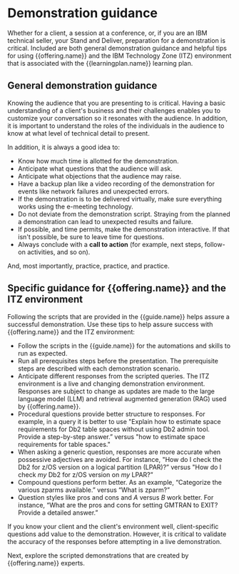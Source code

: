 # Demonstration guidance
Whether for a client, a session at a conference, or, if you are an IBM technical seller, your Stand and Deliver, preparation for a demonstration is critical. Included are both general demonstration guidance and helpful tips for using {{offering.name}} and the IBM Technology Zone (ITZ) environment that is associated with the {{learningplan.name}} learning plan.

## General demonstration guidance
Knowing the audience that you are presenting to is critical. Having a basic understanding of a client's business and their challenges enables you to customize your conversation so it resonates with the audience. In addition, it is important to understand the roles of the individuals in the audience to know at what level of technical detail to present.

In addition, it is always a good idea to:

- Know how much time is allotted for the demonstration.
- Anticipate what questions that the audience will ask.
- Anticipate what objections that the audience may raise.
- Have a backup plan like a video recording of the demonstration for events like network failures and unexpected errors.
- If the demonstration is to be delivered virtually, make sure everything works using the e-meeting technology.
- Do not deviate from the demonstration script. Straying from the planned a demonstration can lead to unexpected results and failure.
- If possible, and time permits, make the demonstration interactive. If that isn't possible, be sure to leave time for questions.
- Always conclude with a **call to action** (for example, next steps, follow-on activities, and so on).

And, most importantly, practice, practice, and practice.

## Specific guidance for {{offering.name}} and the ITZ environment
Following the scripts that are provided in the {{guide.name}} helps assure a successful demonstration. Use these tips to help assure success with {{offering.name}} and the ITZ environment:

- Follow the scripts in the {{guide.name}} for the automations and skills to run as expected.
- Run all prerequisites steps before the presentation. The prerequisite steps are described with each demonstration scenario.
- Anticipate different responses from the scripted queries. The ITZ environment is a live and changing demonstration environment. Responses are subject to change as updates are made to the large language model (LLM) and retrieval augmented generation (RAG) used by {{offering.name}}.
- Procedural questions provide better structure to responses. For example, in a query it is better to use "Explain how to estimate space requirements for Db2 table spaces without using Db2 admin tool. Provide a step-by-step answer.” versus "how to estimate space requirements for table spaces."
- When asking a generic question, responses are more accurate when possessive adjectives are avoided. For instance, "How do I check the Db2 for z/OS version on a logical partition (LPAR)?” versus "How do I check *my* Db2 for z/OS version on *my* LPAR?”
- Compound questions perform better. As an example, “Categorize the various zparms available.” versus “What is zparm?”
- Question styles like pros and cons and *A* versus *B* work better. For instance, “What are the pros and cons for setting GMTRAN to EXIT? Provide a detailed answer.”

If you know your client and the client's environment well, client-specific questions add value to the demonstration. However, it is critical to validate the accuracy of the responses before attempting in a live demonstration.

Next, explore the scripted demonstrations that are created by {{offering.name}} experts.
